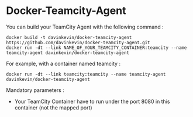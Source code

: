Docker-Teamcity-Agent
=====================

You can build your TeamCity Agent with the following command : 

```
docker build -t davinkevin/docker-teamcity-agent https://github.com/davinkevin/docker-teamcity-agent.git
docker run -dt --link NAME_OF_YOUR_TEAMCITY_CONTAINER:teamcity --name teamcity-agent davinkevin/docker-teamcity-agent
```

For example, with a container named teamcity : 
```
docker run -dt --link teamcity:teamcity --name teamcity-agent davinkevin/docker-teamcity-agent
```

Mandatory parameters : 
* Your TeamCity Container have to run under the port 8080 in this container (not the mapped port)
